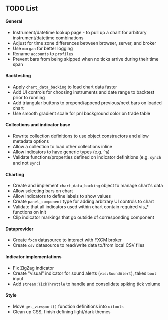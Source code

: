 ## TODO List

#### General

* Instrument/datetime lookup page - to pull up a chart for arbitrary instrument/datetime combinations
* Adjust for time zone differences between browser, server, and broker
* Use `morgan` for better logging
* Rename `accounts` to `profiles`
* Prevent bars from being skipped when no ticks arrive during their time span

#### Backtesting

* Apply `chart_data_backing` to load chart data faster
* Add UI controls for choosing instruments and date range to backtest prior to running
* Add triangular buttons to prepend/append previous/next bars on loaded chart
* Use smooth gradient scale for pnl background color on trade table

#### Collections and indicator base

* Rewrite collection definitions to use object constructors and allow metadata options
* Allow a collection to load other collections inline
* Allow indicators to have generic types (e.g. `^a`)
* Validate functions/properties defined on indicator definitions (e.g. `synch` and not `sync`)

#### Charting

* Create and implement `chart_data_backing` object to manage chart's data
* Allow selecting bars on chart
* Allow indicators to define labels to show values 
* Create `panel_component` type for adding arbitrary UI controls to chart
* Validate that all indicators used within chart contain required vis_* functions on init
* Clip indicator markings that go outside of corresponding component

#### Dataprovider

* Create `fxcm` datasource to interact with FXCM broker
* Create `csv` datasource to read/write data to/from local CSV files

#### Indicator implementations

* Fix ZigZag indicator
* Create "visual" indicator for sound alerts (`vis:SoundAlert`), takes `bool` input
* Add `stream:TickThrottle` to handle and consolidate spiking tick volume

#### Style

* Move `get_viewport()` function definitions into `uitools`
* Clean up CSS, finish defining light/dark themes
